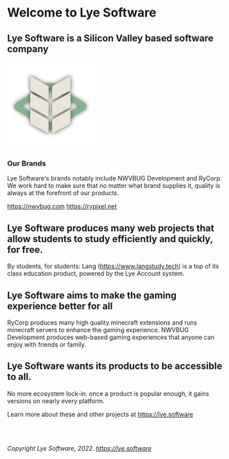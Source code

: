 # Welcome to Lye Software
## Lye Software is a Silicon Valley based software company

<img src="https://github.com/nwvbug/nwvbug-logos/blob/main/lye%20logo/lyelogo.png?raw=true" height="200px" width="auto">


### Our Brands

Lye Software's brands notably include NWVBUG Development and RyCorp. We work hard to make sure that no matter what brand supplies it, quality is always at the forefront of our products. 

https://nwvbug.com
https://rypixel.net


## Lye Software produces many web projects that allow students to study efficiently and quickly, for free. 

By students, for students: Lang (https://www.langstudy.tech) is a top of its class education product, powered by the Lye Account system. 


## Lye Software aims to make the gaming experience better for all

RyCorp produces many high quality minecraft extensions and runs minecraft servers to enhance the gaming experience.
NWVBUG Development produces web-based gaming experiences that anyone can enjoy with friends or family. 


## Lye Software wants its products to be accessible to all.

No more ecosystem lock-in: once a product is popular enough, it gains versions on nearly every platform.

Learn more about these and other projects at https://lye.software



<br>
<br>

*Copyright Lye Software, 2022. https://lye.software*
